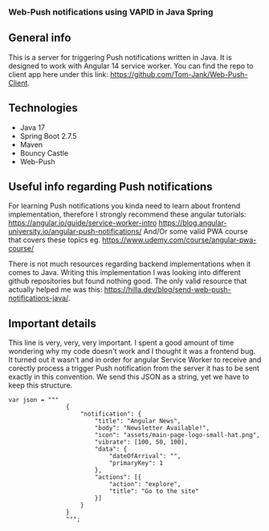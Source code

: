 ### Web-Push notifications using VAPID in Java Spring

## General info

This is a server for triggering Push notifications written in Java. It is designed to work with Angular 14 service worker.
You can find the repo to client app here under this link: https://github.com/Tom-Jank/Web-Push-Client.

## Technologies

* Java 17
* Spring Boot 2.7.5
* Maven
* Bouncy Castle
* Web-Push

## Useful info regarding Push notifications

For learning Push notifications you kinda need to learn about frontend implementation, therefore I strongly recommend these angular tutorials:
https://angular.io/guide/service-worker-intro
https://blog.angular-university.io/angular-push-notifications/
And/Or some valid PWA course that covers these topics eg. https://www.udemy.com/course/angular-pwa-course/

There is not much resources regarding backend implementations when it comes to Java. Writing this implementation I was looking into different
github repositories but found nothing good. The only valid resource that actually helped me was this: https://hilla.dev/blog/send-web-push-notifications-java/.

## Important details

This line is very, very, very important. I spent a good amount of time wondering why my code doesn't work and I thought it was a frontend bug.
It turned out it wasn't and in order for angular Service Worker to receive and corectly process a trigger Push notification from the server it has
to be sent exactly in this convention. We send this JSON as a string, yet we have to keep this structure.

```
var json = """
                {
                    "notification": {
                        "title": "Angular News",
                        "body": "Newsletter Available!",
                        "icon": "assets/main-page-logo-small-hat.png",
                        "vibrate": [100, 50, 100],
                        "data": {
                            "dateOfArrival": "",
                            "primaryKey": 1
                        },
                        "actions": [{
                            "action": "explore",
                            "title": "Go to the site"
                        }]
                    }
                }
                """;
```
